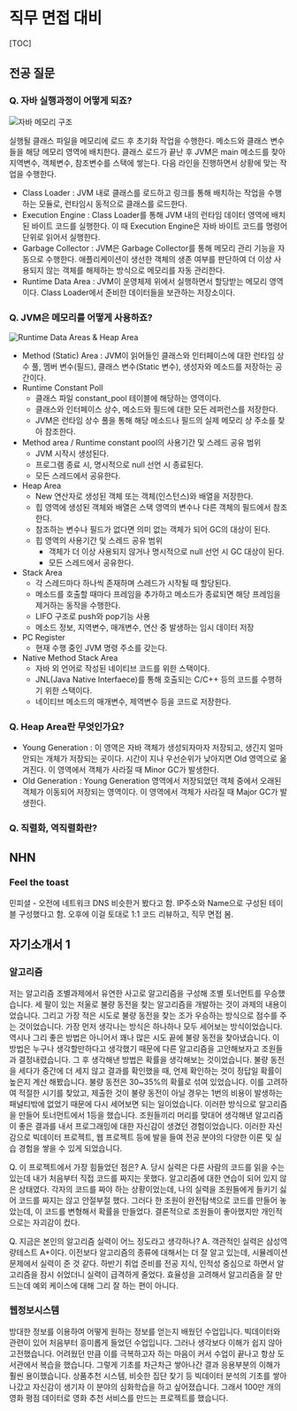 # 직무 면접 대비

[TOC]

## 전공 질문

### Q. 자바 실행과정이 어떻게 되죠?

 ![자바 메모리 구조](https://t1.daumcdn.net/cfile/tistory/2540294C5654207F26)

 실행될 클래스 파일을 메모리에 로드 후 초기화 작업을 수행한다. 메소드와 클래스 변수들을 해당 메모리 영역에 배치한다. 클래스 로드가 끝난 후 JVM은 main 메소드를 찾아 지역변수, 객체변수, 참조변수를 스택에 쌓는다. 다음 라인을 진행하면서 상황에 맞는 작업을 수행한다.

- Class Loader : JVM 내로 클래스를 로드하고 링크를 통해 배치하는 작업을 수행하는 모듈로, 런타임시 동적으로 클래스를 로드한다.
- Execution Engine : Class Loader를 통해 JVM 내의 런타임 데이터 영역에 배치된 바이트 코드를 실행한다. 이 때 Execution Engine은 자바 바이트 코드를 명령어 단위로 읽어서 실행한다.
- Garbage Collector : JVM은 Garbage Collector를 통해 메모리 관리 기능을 자동으로 수행한다. 애플리케이션이 생선한 객체의 생존 여부를 판단하여 더 이상 사용되지 않는 객체를 해제하는 방식으로 메모리를 자동 관리한다.
- Runtime Data Area : JVM이 운영체제 위에서 실행하면서 할당받는 메모리 영역이다. Class Loader에서 준비한 데이터들을 보관하는 저장소이다.

### Q. JVM은 메모리를 어떻게 사용하죠?

 ![Runtime Data Areas & Heap Area](https://t1.daumcdn.net/cfile/tistory/216AE04C5654207F0A)

- Method (Static) Area : JVM이 읽어들인 클래스와 인터페이스에 대한 런타임 상수 풀, 멤버 변수(필드), 클래스 변수(Static 변수), 생성자와 메소드를 저장하는 공간이다.
- Runtime Constant Poll 
  - 클래스 파일 constant_pool 테이블에 해당하는 영역이다.
  - 클래스와 인터페이스 상수, 메소드와 필드에 대한 모든 레퍼런스를 저장한다.
  - JVM은 런타임 상수 풀을 통해 해당 메소드나 필드의 실제 메모리 상 주소를 찾아 참조한다.
- Method area / Runtime constant pool의 사용기간 및 스레드 공유 범위
  - JVM 시작시 생성된다.
  - 프로그램 종료 시, 명시적으로  null 선언 시 종료된다.
  - 모든 스레드에서 공유한다.
- Heap Area
  - New 연산자로 생성된 객체 또는 객체(인스턴스)와 배열을 저장한다.
  - 힙 영역에 생성된 객체와 배열은 스택 영역의 변수나 다른 객체의 필드에서 참조한다.
  - 참조하는 변수나 필드가 없다면 의미 없는 객체가 되어 GC의 대상이 된다.
  - 힙 영역의 사용기간 및 스레드 공유 범위
    - 객체가 더 이상 사용되지 않거나 명시적으로 null 선언 시 GC 대상이 된다.
    - 모든 스레드에서 공유한다.
- Stack Area
  - 각 스레드마다 하나씩 존재하며 스레드가 시작될 때 할당된다.
  - 메소드를 호출할 때마다 프레임을 추가하고 메소드가 종료되면 해당 프레임을 제거하는 동작을 수행한다.
  - LIFO 구조로 push와 pop기능 사용
  - 메소드 정보, 지역변수, 매개변수, 연산 중 발생하는 임시 데이터 저장
- PC Register
  - 현재 수행 중인 JVM 명령 주소를 갖는다.
- Native Method Stack Area
  - 자바 외 언어로 작성된 네이티브 코드를 위한 스택이다.
  - JNL(Java Native Interfaece)를 통해 호출되는 C/C++ 등의 코드를 수행하기 위한 스택이다.
  - 네이티브 메소드의 매개변수, 제역변수 등을 코드로 저장한다.

### Q. Heap Area란 무엇인가요?

- Young Generation : 이 영역은 자바 객체가 생성되자마자 저장되고, 생긴지 얼마 안되는 개체가 저장되는 곳이다. 시간이 지나 우선순위가 낮아지면 Old 영역으로 옮겨진다. 이 영역에서 객체가 사라질 때 Minor GC가 발생한다.
- Old Generation : Young Generation 영역에서 저장되었던 객체 중에서 오래된 객체가 이동되어 저장되는 영역이다. 이 영역에서 객체가 사라질 때 Major GC가 발생한다.

### Q. 직렬화, 역직렬화란?



## NHN

### Feel the toast

 민피셜 - 오전에 네트워크 DNS 비슷한거 봤다고 함. IP주소와 Name으로 구성된 테이블 구성했다고 함. 오후에 이걸 토대로 1:1 코드 리뷰하고, 직무 면접 봄.

## 자기소개서 1

### 알고리즘

  저는 알고리즘 조별과제에서 유연한 사고로 알고리즘을 구성해 조별 토너먼트를 우승했습니다.  세 팔이 있는 저울로 불량 동전을 찾는 알고리즘을 개발하는 것이 과제의 내용이었습니다. 그리고 가장 적은 시도로 불량 동전을 찾는 조가 우승하는 방식으로 점수를 주는 것이었습니다. 가장 먼저 생각나는 방식은 하나하나 모두 세어보는 방식이었습니다. 역시나 그리 좋은 방법은 아니어서 꽤나 많은 시도 끝에 불량 동전을 찾아냈습니다. 이 방법은 누구나 생각할만하다고 생각했기 때문에 다른 알고리즘을 고안해보자고 조원들과 결정내렸습니다. 그 후 생각해낸 방법은 확률을 생각해보는 것이었습니다. 불량 동전을 세다가 중간에 더 세지 않고 결과를 확인했을 때, 언제 확인하는 것이 정답일 확률이 높은지 계산 해봤습니다. 불량 동전은 30~35%의 확률로 섞여 있었습니다. 이를 고려하여 적절한 시기를 찾았고, 제출한 것이 불량 동전이 아닐 경우는 1번의 비용이 발생하는 패널티밖에 없었기 때문에 다시 세어보면 되는 일이었습니다. 이러한 방식으로 알고리즘을 만들어 토너먼트에서 1등을 했습니다. 조원들끼리 머리를 맞대어 생각해낸 알고리즘이 좋은 결과를 내서 프로그래밍에 대한 자신감이 생겼던 경험이었습니다. 이러한 자신감으로 빅데이터 프로젝트, 웹 프로젝트 등에 발을 들여 전공 분야의 다양한 이론 및 실습 경험을 쌓을 수 있게 되었습니다.

Q. 이 프로젝트에서 가장 힘들었던 점은?
A. 당시 실력은 다른 사람의 코드를 읽을 수는 있는데 내가 처음부터 직접 코드를 짜지는 못했다. 알고리즘에 대한 연습이 되어 있지 않은 상태였다. 각자의 코드를 짜야 하는 상황이었는데, 나의 실력을 조원들에게 들키기 싫어 코드를 짜지는 않고 안절부절 했다. 그러다 한 조원이 완전탐색으로 코드를 만들어 놓았는데, 이 코드를 변형해서 확률을 만들었다. 결론적으로 조원들이 좋아했지만 개인적으로는 자괴감이 컸다.

Q. 지금은 본인의 알고리즘 실력이 어느 정도라고 생각하나?
A. 객관적인 실력은 삼성역량테스트 A+이다. 이전보다 알고리즘의 종류에 대해서는 더 잘 알고 있는데, 시뮬레이션 문제에서 실력이 준 것 같다. 하반기 취업 준비를 전공 지식, 인적성 중심으로 하면서 알고리즘을 잠시 쉬었더니 실력이 급격하게 줄었다. 효율성을 고려해서 알고리즘을 잘 만드는데 예외 케이스에 대해 그리 잘 하는 편이 아니다.

### 웹정보시스템

 방대한 정보를 이용하여 어떻게 원하는 정보를 얻는지 배웠던 수업입니다. 빅데이터와 관련이 있어 처음부터 흥미롭게 들었던 수업입니다. 그러나 생각보다 이해가 쉽지 않아 고전했습니다. 어려웠던 만큼 이를 극복하고자 하는 마음이 커서 수업이 끝나고 항상 도서관에서 복습을 했습니다. 그렇게 기초를 차근차근 쌓아나간 결과 응용부분의 이해가 훨씬 용이했습니다. 상품추천 시스템, 비슷한 집단 찾기 등 빅데이터 분석의 기초를 쌓아 나갔고 자신감이 생기자 이 분야의 심화학습을 하고 싶어졌습니다. 그래서  100만 개의 영화 평점 데이터로 영화 추천 서비스를 만드는 프로젝트를 했습니다.